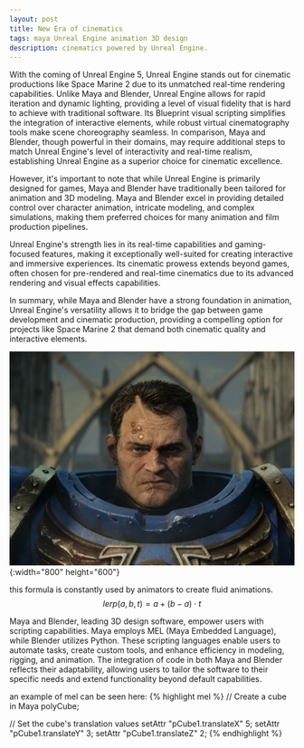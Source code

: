 ```yaml
---
layout: post
title: New Era of cinematics
tags: maya Unreal Engine animation 3D design
description: cinematics powered by Unreal Engine.
---
```

With the coming of Unreal Engine 5, Unreal Engine stands out for cinematic productions like Space Marine 2 due to its unmatched real-time rendering capabilities. Unlike Maya and Blender, Unreal Engine allows for rapid iteration and dynamic lighting, providing a level of visual fidelity that is hard to achieve with traditional software. Its Blueprint visual scripting simplifies the integration of interactive elements, while robust virtual cinematography tools make scene choreography seamless. In comparison, Maya and Blender, though powerful in their domains, may require additional steps to match Unreal Engine's level of interactivity and real-time realism, establishing Unreal Engine as a superior choice for cinematic excellence.

However, it's important to note that while Unreal Engine is primarily designed for games, Maya and Blender have traditionally been tailored for animation and 3D modeling. Maya and Blender excel in providing detailed control over character animation, intricate modeling, and complex simulations, making them preferred choices for many animation and film production pipelines.

Unreal Engine's strength lies in its real-time capabilities and gaming-focused features, making it exceptionally well-suited for creating interactive and immersive experiences. Its cinematic prowess extends beyond games, often chosen for pre-rendered and real-time cinematics due to its advanced rendering and visual effects capabilities.

In summary, while Maya and Blender have a strong foundation in animation, Unreal Engine's versatility allows it to bridge the gap between game development and cinematic production, providing a compelling option for projects like Space Marine 2 that demand both cinematic quality and interactive elements.

![Alt Text](/assets/img/SpaceMarine.jpg){:width="800" height="600"}

this formula is constantly used by animators to create fluid animations.
$$ lerp(a,b,t)=a+(b−a)⋅t $$


Maya and Blender, leading 3D design software, empower users with scripting capabilities. Maya employs MEL (Maya Embedded Language), while Blender utilizes Python. These scripting languages enable users to automate tasks, create custom tools, and enhance efficiency in modeling, rigging, and animation. The integration of code in both Maya and Blender reflects their adaptability, allowing users to tailor the software to their specific needs and extend functionality beyond default capabilities.

an example of mel can be seen here:
{% highlight mel %}
// Create a cube in Maya
polyCube;

// Set the cube's translation values
setAttr "pCube1.translateX" 5;
setAttr "pCube1.translateY" 3;
setAttr "pCube1.translateZ" 2;
{% endhighlight %}